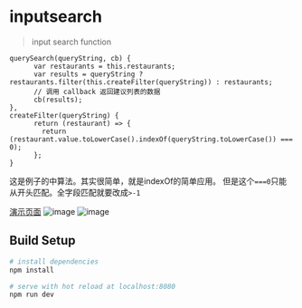 # inputsearch

> input search function

```
querySearch(queryString, cb) {
      var restaurants = this.restaurants;
      var results = queryString ? restaurants.filter(this.createFilter(queryString)) : restaurants;
      // 调用 callback 返回建议列表的数据
      cb(results);
},
createFilter(queryString) {
      return (restaurant) => {
        return (restaurant.value.toLowerCase().indexOf(queryString.toLowerCase()) === 0);
      };
}
```
这是例子的中算法。其实很简单，就是indexOf的简单应用。
但是这个```===0```只能从开头匹配。全字段匹配就要改成```>-1``` 

[演示页面](https://fredfeng0326.github.io/inputsearch/)
![image](https://github.com/fredfeng0326/inputsearch/blob/master/img/after.png)
![image](https://github.com/fredfeng0326/inputsearch/blob/master/img/before.png)
## Build Setup

``` bash
# install dependencies
npm install

# serve with hot reload at localhost:8080
npm run dev

``` 




